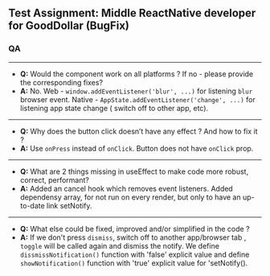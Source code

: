 ## Test Assignment: Middle ReactNative developer for GoodDollar (BugFix)

### QA
---
* **Q:** Would the component work on all platforms ? If no - please provide the corresponding fixes?
* **A:** No. Web - `window.addEventListener('blur', ...)` for listening `blur` browser event. Native - `AppState.addEventListener('change', ...)` for listening app state change ( switch off to other app, etc).
---
* **Q:** Why does the button click doesn’t have any effect ? And how to fix it ?
* **A:** Use `onPress` instead of `onClick`. Button does not have `onClick` prop. 
---
* **Q:** What are 2 things missing in useEffect to make code more robust, correct, performant?
* **A:** Added an cancel hook which removes event listeners. Added dependensy array, for  not run on every render, but only to have an up-to-date link setNotify.

---
* **Q:** What else could be fixed, improved and/or simplified in the code ? 
* **A:** If we don't press `dismiss`, switch off to another app/browser tab , `toggle` will be called again and dismiss the notify. We define `dissmissNotification()` function with 'false' explicit value and define `showNotification()` function with 'true' explicit value for 'setNotify().
